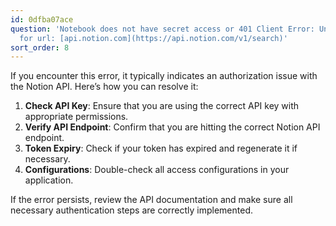 ```yaml
---
id: 0dfba07ace
question: 'Notebook does not have secret access or 401 Client Error: Unauthorized
  for url: [api.notion.com](https://api.notion.com/v1/search)'
sort_order: 8
---
```


If you encounter this error, it typically indicates an authorization issue with the Notion API. Here’s how you can resolve it:

1. **Check API Key**: Ensure that you are using the correct API key with appropriate permissions.
2. **Verify API Endpoint**: Confirm that you are hitting the correct Notion API endpoint.
3. **Token Expiry**: Check if your token has expired and regenerate it if necessary.
4. **Configurations**: Double-check all access configurations in your application.

If the error persists, review the API documentation and make sure all necessary authentication steps are correctly implemented.